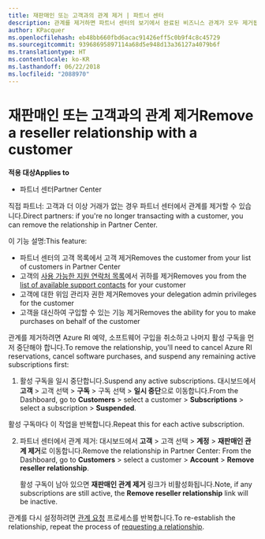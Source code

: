 ```yaml
---
title: 재판매인 또는 고객과의 관계 제거 | 파트너 센터
description: 관계를 제거하면 파트너 센터의 보기에서 완료된 비즈니스 관계가 모두 제거됩니다.
author: KPacquer
ms.openlocfilehash: eb48bb660fbd6acac91426eff5c0b9f4c8c45729
ms.sourcegitcommit: 93968695897114a68d5e948d13a36127a4079b6f
ms.translationtype: HT
ms.contentlocale: ko-KR
ms.lasthandoff: 06/22/2018
ms.locfileid: "2088970"
---
```

# <a name="remove-a-reseller-relationship-with-a-customer"></a><span data-ttu-id="114fe-103">재판매인 또는 고객과의 관계 제거</span><span class="sxs-lookup"><span data-stu-id="114fe-103">Remove a reseller relationship with a customer</span></span>

**<span data-ttu-id="114fe-104">적용 대상</span><span class="sxs-lookup"><span data-stu-id="114fe-104">Applies to</span></span>**

-   <span data-ttu-id="114fe-105">파트너 센터</span><span class="sxs-lookup"><span data-stu-id="114fe-105">Partner Center</span></span>

<span data-ttu-id="114fe-106">직접 파트너: 고객과 더 이상 거래가 없는 경우 파트너 센터에서 관계를 제거할 수 있습니다.</span><span class="sxs-lookup"><span data-stu-id="114fe-106">Direct partners: if you're no longer transacting with a customer, you can remove the relationship in Partner Center.</span></span> 

<span data-ttu-id="114fe-107">이 기능 설명:</span><span class="sxs-lookup"><span data-stu-id="114fe-107">This feature:</span></span>
*  <span data-ttu-id="114fe-108">파트너 센터의 고객 목록에서 고객 제거</span><span class="sxs-lookup"><span data-stu-id="114fe-108">Removes the customer from your list of customers in Partner Center</span></span>
*  <span data-ttu-id="114fe-109">고객의 [사용 가능한 지원 연락처 목록](assign-support-contacts.md)에서 귀하를 제거</span><span class="sxs-lookup"><span data-stu-id="114fe-109">Removes you from the [list of available support contacts](assign-support-contacts.md) for your customer</span></span>
*  <span data-ttu-id="114fe-110">고객에 대한 위임 관리자 권한 제거</span><span class="sxs-lookup"><span data-stu-id="114fe-110">Removes your delegation admin privileges for the customer</span></span>
*  <span data-ttu-id="114fe-111">고객을 대신하여 구입할 수 있는 기능 제거</span><span class="sxs-lookup"><span data-stu-id="114fe-111">Removes the ability for you to make purchases on behalf of the customer</span></span>

<span data-ttu-id="114fe-112">관계를 제거하려면 Azure RI 예약, 소프트웨어 구입을 취소하고 나머지 활성 구독을 먼저 중단해야 합니다.</span><span class="sxs-lookup"><span data-stu-id="114fe-112">To remove the relationship, you'll need to cancel Azure RI reservations, cancel software purchases, and suspend any remaining active subscriptions first:</span></span>

1.  <span data-ttu-id="114fe-113">활성 구독을 일시 중단합니다.</span><span class="sxs-lookup"><span data-stu-id="114fe-113">Suspend any active subscriptions.</span></span> <span data-ttu-id="114fe-114">대시보드에서 **고객** > 고객 선택 > **구독** > 구독 선택 > **일시 중단**으로 이동합니다.</span><span class="sxs-lookup"><span data-stu-id="114fe-114">From the Dashboard, go to **Customers** > select a customer > **Subscriptions** > select a subscription > **Suspended**.</span></span> 

   <span data-ttu-id="114fe-115">활성 구독마다 이 작업을 반복합니다.</span><span class="sxs-lookup"><span data-stu-id="114fe-115">Repeat this for each active subscription.</span></span>

2.  <span data-ttu-id="114fe-116">파트너 센터에서 관계 제거: 대시보드에서 **고객** > 고객 선택 > **계정** > **재판매인 관계 제거**로 이동합니다.</span><span class="sxs-lookup"><span data-stu-id="114fe-116">Remove the relationship in Partner Center: From the Dashboard, go to **Customers** > select a customer > **Account** > **Remove reseller relationship**.</span></span>

    <span data-ttu-id="114fe-117">활성 구독이 남아 있으면 **재판매인 관계 제거** 링크가 비활성화됩니다.</span><span class="sxs-lookup"><span data-stu-id="114fe-117">Note, if any subscriptions are still active, the **Remove reseller relationship** link will be inactive.</span></span> 

<span data-ttu-id="114fe-118">관계를 다시 설정하려면 [관계 요청](request-a-relationship-with-a-customer.md) 프로세스를 반복합니다.</span><span class="sxs-lookup"><span data-stu-id="114fe-118">To re-establish the relationship, repeat the process of [requesting a relationship](request-a-relationship-with-a-customer.md).</span></span>
